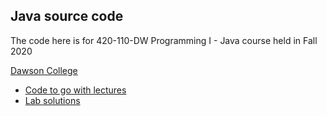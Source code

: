 ## Java source code

The code here is for 420-110-DW Programming I - Java course held in Fall 2020

[Dawson College](https://www.dawsoncollege.qc.ca/)

* [Code to go with lectures](lecture)
* [Lab solutions](labs)
